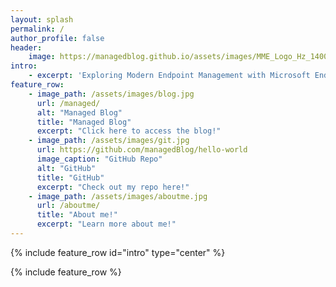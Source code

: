 ```yaml
---
layout: splash
permalink: /
author_profile: false
header:
    image: https://managedblog.github.io/assets/images/MME_Logo_Hz_1400x350.png
intro: 
    - excerpt: 'Exploring Modern Endpoint Management with Microsoft Endpoint Manager, Azure, and more.'
feature_row:
    - image_path: /assets/images/blog.jpg
      url: /managed/
      alt: "Managed Blog"
      title: "Managed Blog"
      excerpt: "Click here to access the blog!"
    - image_path: /assets/images/git.jpg
      url: https://github.com/managedBlog/hello-world
      image_caption: "GitHub Repo"
      alt: "GitHub"
      title: "GitHub"
      excerpt: "Check out my repo here!"
    - image_path: /assets/images/aboutme.jpg
      url: /aboutme/
      title: "About me!"
      excerpt: "Learn more about me!"
---
```


{% include feature_row id="intro" type="center" %}

{% include feature_row %}